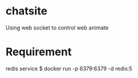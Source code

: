 # chatsite
Using web socket to control web animate

# Requirement
redis service
$ docker run -p 6379:6379 -d redis:5
